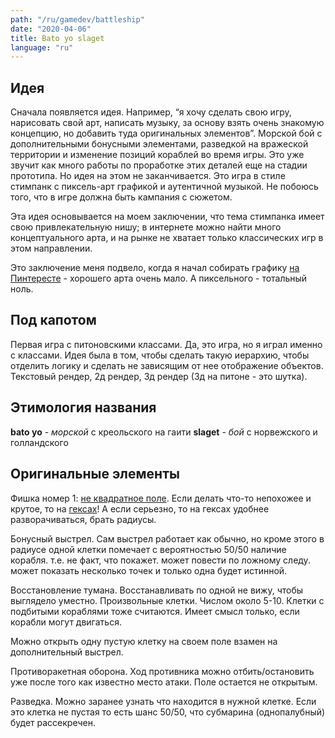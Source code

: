 ```yaml
---
path: "/ru/gamedev/battleship"
date: "2020-04-06"
title: Bato yo slaget
language: "ru"
---
```


## Идея

Сначала появляется идея. Например, “я хочу сделать свою игру, нарисовать свой арт, написать музыку, за основу взять очень знакомую концепцию, но добавить туда оригинальных элементов”. Морской бой с дополнительными бонусными элементами, разведкой на вражеской территории и изменение позиций кораблей во время игры. Это уже звучит как много работы по проработке этих деталей еще на стадии прототипа. Но идея на этом не заканчивается. Это игра в стиле стимпанк с пиксель-арт графикой и аутентичной музыкой. Не побоюсь того, что в игре должна быть кампания с сюжетом.

Эта идея основывается на моем заключении, что тема стимпанка имеет свою привлекательную нишу; в интернете можно найти много концептуального арта, и на рынке не хватает только классических игр в этом направлении.

Это заключение меня подвело, когда я начал собирать графику [на Пинтересте](https://www.pinterest.com/nenikolay/game-design/battleship/) - хорошего арта очень мало. А пиксельного - тотальный ноль.

## Под капотом

Первая игра с питоновскими классами. Да, это игра, но я играл именно с классами. Идея была в том, чтобы сделать такую иерархию, чтобы отделить логику и сделать не зависящим от нее отображение объектов. Текстовый рендер, 2д рендер, 3д рендер (3д на питоне - это шутка).

## Этимология названия

**bato yo** - _морской_ с креольского на гаити
**slaget** - _бой_ с норвежского и голландского 

## Оригинальные элементы

Фишка номер 1: [не квадратное поле](http://boardgamegeek.com/thread/605234/bravo-battleship). Если делать что-то непохожее и крутое, то на [гексах](http://www.redblobgames.com/grids/hexagons)! А если серьезно, то на гексах удобнее разворачиваться, брать радиусы.

Бонусный выстрел. Сам выстрел работает как обычно, но кроме этого в радиусе одной клетки помечает с вероятностью 50/50 наличие корабля. т.е. не факт, что покажет. может повести по ложному следу. может показать несколько точек и только одна будет истинной.

Восстановление тумана. Восстанавливать по одной не вижу, чтобы выглядело уместно. Произвольные клетки. Числом около 5-10. Клетки с подбитыми кораблями тоже считаются. Имеет смысл только, если корабли могут двигаться.

Можно открыть одну пустую клетку на своем поле взамен на дополнительный выстрел.

Противоракетная оборона. Ход противника можно отбить/остановить уже после того как известно место атаки. Поле остается не открытым.

Разведка. Можно заранее узнать что находится в нужной клетке. Если это клетка не пустая то есть шанс 50/50, что субмарина (однопалубный) будет рассекречен.